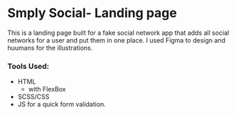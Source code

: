 # Smply Social- Landing page

This is a landing page built for a fake social network app that adds all social networks for a user and put them in one place. I used Figma to design and huumans for the illustrations. 

### Tools Used: 
- HTML
    - with FlexBox
- SCSS/CSS
- JS for a quick form validation.
